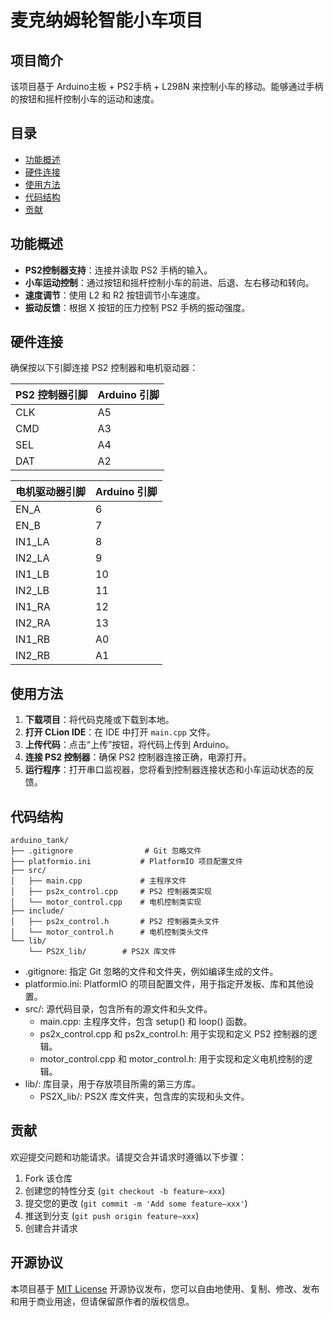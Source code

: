 # 麦克纳姆轮智能小车项目

## 项目简介

该项目基于 Arduino主板 + PS2手柄 + L298N 来控制小车的移动。能够通过手柄的按钮和摇杆控制小车的运动和速度。

## 目录

- [功能概述](#功能概述)
- [硬件连接](#硬件连接)
- [使用方法](#使用方法)
- [代码结构](#代码结构)
- [贡献](#贡献)

## 功能概述

- **PS2控制器支持**：连接并读取 PS2 手柄的输入。
- **小车运动控制**：通过按钮和摇杆控制小车的前进、后退、左右移动和转向。
- **速度调节**：使用 L2 和 R2 按钮调节小车速度。
- **振动反馈**：根据 X 按钮的压力控制 PS2 手柄的振动强度。

## 硬件连接

确保按以下引脚连接 PS2 控制器和电机驱动器：

| PS2 控制器引脚 | Arduino 引脚 |
|-----------|------------|
| CLK       | A5          |
| CMD       | A3          |
| SEL       | A4          |
| DAT       | A2          |

| 电机驱动器引脚 | Arduino 引脚 |
|---------|------------|
| EN_A    | 6          |
| EN_B    | 7          |
| IN1_LA  | 8          |
| IN2_LA  | 9          |
| IN1_LB  | 10         |
| IN2_LB  | 11         |
| IN1_RA  | 12         |
| IN2_RA  | 13         |
| IN1_RB  | A0         |
| IN2_RB  | A1         |

## 使用方法

1. **下载项目**：将代码克隆或下载到本地。
2. **打开 CLion IDE**：在 IDE 中打开 `main.cpp` 文件。
4. **上传代码**：点击“上传”按钮，将代码上传到 Arduino。
5. **连接 PS2 控制器**：确保 PS2 控制器连接正确，电源打开。
6. **运行程序**：打开串口监视器，您将看到控制器连接状态和小车运动状态的反馈。

## 代码结构

```
arduino_tank/
├── .gitignore                # Git 忽略文件
├── platformio.ini           # PlatformIO 项目配置文件
├── src/
│   ├── main.cpp             # 主程序文件
│   ├── ps2x_control.cpp     # PS2 控制器类实现
│   └── motor_control.cpp    # 电机控制类实现
├── include/
│   ├── ps2x_control.h       # PS2 控制器类头文件
│   └── motor_control.h      # 电机控制类头文件
└── lib/
    └── PS2X_lib/        # PS2X 库文件
```

- .gitignore: 指定 Git 忽略的文件和文件夹，例如编译生成的文件。
- platformio.ini: PlatformIO 的项目配置文件，用于指定开发板、库和其他设置。
- src/: 源代码目录，包含所有的源文件和头文件。
    - main.cpp: 主程序文件，包含 setup() 和 loop() 函数。
    - ps2x_control.cpp 和 ps2x_control.h: 用于实现和定义 PS2 控制器的逻辑。
    - motor_control.cpp 和 motor_control.h: 用于实现和定义电机控制的逻辑。
- lib/: 库目录，用于存放项目所需的第三方库。
  - PS2X_lib/: PS2X 库文件夹，包含库的实现和头文件。

## 贡献

欢迎提交问题和功能请求。请提交合并请求时遵循以下步骤：

1. Fork 该仓库
2. 创建您的特性分支 (`git checkout -b feature—xxx`)
3. 提交您的更改 (`git commit -m 'Add some feature—xxx'`)
4. 推送到分支 (`git push origin feature—xxx`)
5. 创建合并请求

## 开源协议

本项目基于 [MIT License](./LICENSE) 开源协议发布，您可以自由地使用、复制、修改、发布和用于商业用途，但请保留原作者的版权信息。
